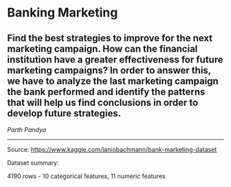 # Banking Marketing

## Find the best strategies to improve for the next marketing campaign. How can the financial institution have a greater effectiveness for future marketing campaigns? In order to answer this, we have to analyze the last marketing campaign the bank performed and identify the patterns that will help us find conclusions in order to develop future strategies.


_Parth Pandya_

---
Source: https://www.kaggle.com/janiobachmann/bank-marketing-dataset

Dataset summary:

4190 rows - 10 categorical features, 11 numeric features
